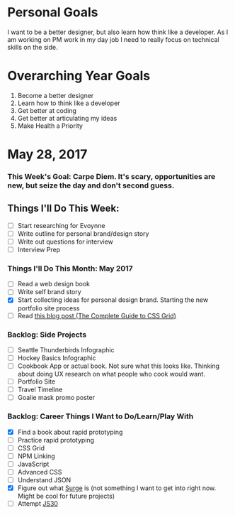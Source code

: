 Personal Goals
==============

I want to be a better designer, but also learn how think like a developer. As I am working on PM work in my day job I need to really focus on technical skills on the side.

# Overarching Year Goals
1. Become a better designer
2. Learn how to think like a developer
3. Get better at coding
4. Get better at articulating my ideas
5. Make Health a Priority

# May 28, 2017

### This Week's Goal: Carpe Diem. It's scary, opportunities are new, but seize the day and don't second guess.

## Things I'll Do This Week:
- [ ] Start researching for Evoynne
- [ ] Write outline for personal brand/design story
- [ ] Write out questions for interview
- [ ] Interview Prep

### Things I'll Do This Month: May 2017
- [ ] Read a web design book
- [ ] Write self brand story
- [x] Start collecting ideas for personal design brand. Starting the new portfolio site process
- [ ] Read [this blog post (The Complete Guide to CSS Grid)](https://css-tricks.com/snippets/css/complete-guide-grid)

### Backlog: Side Projects
- [ ] Seattle Thunderbirds Infographic
- [ ] Hockey Basics Infographic
- [ ] Cookbook App or actual book. Not sure what this looks like. Thinking about doing UX research on what people who cook would want.
- [ ] Portfolio Site
- [ ] Travel Timeline
- [ ] Goalie mask promo poster

### Backlog: Career Things I Want to Do/Learn/Play With
- [X] Find a book about rapid prototyping
- [ ] Practice rapid prototyping
- [ ] CSS Grid
- [ ] NPM Linking
- [ ] JavaScript
- [ ] Advanced CSS
- [ ] Understand JSON
- [x] Figure out what [Surge](http://surge.sh/) is (not something I want to get into right now. Might be cool for future projects)
- [ ] Attempt [JS30](https://javascript30.com/)
